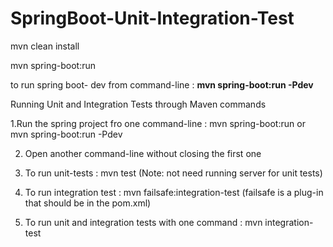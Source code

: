 # SpringBoot-Unit-Integration-Test

mvn clean install

mvn spring-boot:run

to run spring boot- dev from command-line : **mvn spring-boot:run -Pdev**

Running Unit and Integration Tests through Maven commands

1.Run the spring project fro one command-line : mvn spring-boot:run  or mvn spring-boot:run -Pdev

2. Open another command-line without closing the first one

3. To run unit-tests : mvn test     (Note: not need running server for unit tests)

4. To run integration test : mvn failsafe:integration-test     (failsafe is a plug-in that should be in the pom.xml)

5. To run unit and integration tests with one command : mvn integration-test

